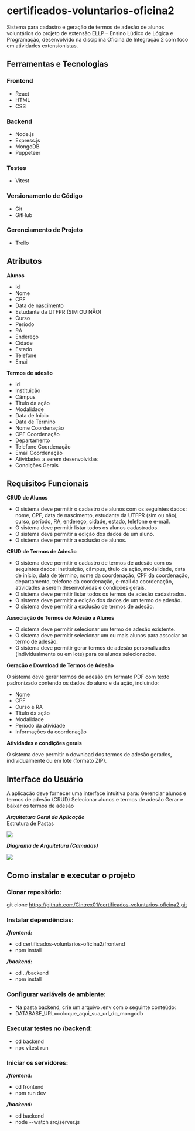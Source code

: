 # certificados-voluntarios-oficina2

Sistema para cadastro e geração de termos de adesão de alunos voluntários do projeto de extensão ELLP – Ensino Lúdico de Lógica e Programação, desenvolvido na disciplina Oficina de Integração 2 com foco em atividades extensionistas.

## Ferramentas e Tecnologias

### Frontend

- React
- HTML
- CSS

### Backend

- Node.js
- Express.js
- MongoDB
- Puppeteer

### Testes

- Vitest

### Versionamento de Código

- Git
- GitHub

### Gerenciamento de Projeto

- Trello

## Atributos

**Alunos**
- Id
- Nome
- CPF
- Data de nascimento
- Estudante da UTFPR (SIM OU NÃO)
- Curso
- Período
- RA
- Endereço
- Cidade
- Estado
- Telefone
- Email

**Termos de adesão**

- Id
- Instituição
- Câmpus
- Título da ação
- Modalidade
- Data de Início
- Data de Término
- Nome Coordenação
- CPF Coordenação
- Departamento
- Telefone Coordenação
- Email Coordenação
- Atividades a serem desenvolvidas
- Condições Gerais

## Requisitos Funcionais

**CRUD de Alunos**

- O sistema deve permitir o cadastro de alunos com os seguintes dados: nome, CPF, data de nascimento, estudante da UTFPR (sim ou não), curso, período, RA, endereço, cidade, estado, telefone e e-mail.
- O sistema deve permitir listar todos os alunos cadastrados.
- O sistema deve permitir a edição dos dados de um aluno.
- O sistema deve permitir a exclusão de alunos.

**CRUD de Termos de Adesão**

- O sistema deve permitir o cadastro de termos de adesão com os seguintes dados: instituição, câmpus, título da ação, modalidade, data de início, data de término, nome da coordenação, CPF da coordenação, departamento, telefone da coordenação, e-mail da coordenação, atividades a serem desenvolvidas e condições gerais.
- O sistema deve permitir listar todos os termos de adesão cadastrados.
- O sistema deve permitir a edição dos dados de um termo de adesão.
- O sistema deve permitir a exclusão de termos de adesão.

**Associação de Termos de Adesão a Alunos**

- O sistema deve permitir selecionar um termo de adesão existente.
- O sistema deve permitir selecionar um ou mais alunos para associar ao termo de adesão.
- O sistema deve permitir gerar termos de adesão personalizados (individualmente ou em lote) para os alunos selecionados.

**Geração e Download de Termos de Adesão**

O sistema deve gerar termos de adesão em formato PDF com texto padronizado contendo os dados do aluno e da ação, incluindo:

- Nome
- CPF
- Curso e RA
- Título da ação
- Modalidade
- Período da atividade
- Informações da coordenação

**Atividades e condições gerais**

O sistema deve permitir o download dos termos de adesão gerados, individualmente ou em lote (formato ZIP).

## Interface do Usuário

A aplicação deve fornecer uma interface intuitiva para:
Gerenciar alunos e termos de adesão (CRUD)
Selecionar alunos e termos de adesão
Gerar e baixar os termos de adesão

**_Arquitetura Geral da Aplicação_**\
Estrutura de Pastas

![](https://i.ibb.co/JR9tNhqN/Estrutura-Pastas.png)

**_Diagrama de Arquitetura (Camadas)_**

![](https://i.ibb.co/Y7zKgcGV/Diagrama-de-Arquitetura-Camadas.png)

## Como instalar e executar o projeto

### Clonar repositório:

git clone https://github.com/Cintrex01/certificados-voluntarios-oficina2.git

### Instalar dependências:

**_/frontend:_**

- cd certificados-voluntarios-oficina2/frontend
- npm install

**_/backend:_**

- cd ../backend
- npm install

### Configurar variáveis de ambiente:

- Na pasta backend, crie um arquivo .env com o seguinte conteúdo:
- DATABASE_URL=coloque_aqui_sua_url_do_mongodb

### Executar testes no /backend:

- cd backend
- npx vitest run

### Iniciar os servidores:

**_/frontend:_**

- cd frontend
- npm run dev

**_/backend:_**

- cd backend
- node --watch src/server.js
